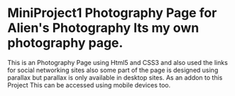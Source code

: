 # MiniProject1 Photography Page for Alien's Photography Its my own photography page.
This is an Photography Page using Html5 and CSS3 and also used the links for social networking sites also some part of the page is designed using parallax but parallax is only available in desktop sites. As an addon to this Project This can be accessed using mobile devices too.
